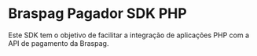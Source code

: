 # Braspag Pagador SDK PHP

Este SDK tem o objetivo de facilitar a integração de aplicações PHP com a API de pagamento da Braspag.
